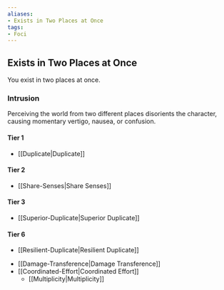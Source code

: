 ```yaml
---
aliases:
- Exists in Two Places at Once
tags:
- Foci
---
```


  
## Exists in Two Places at Once  
You exist in two places at once.  
 ### Intrusion  
Perceiving the world from two different places disorients the character, causing momentary vertigo, nausea, or confusion.   
#### Tier 1    
* [[Duplicate|Duplicate]]  
#### Tier 2    
* [[Share-Senses|Share Senses]]  
#### Tier 3    
  - [[Superior-Duplicate|Superior Duplicate]]  
#### Tier 6    
  - [[Resilient-Duplicate|Resilient Duplicate]]  
* [[Damage-Transference|Damage Transference]]  
* [[Coordinated-Effort|Coordinated Effort]]  
  - [[Multiplicity|Multiplicity]]